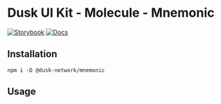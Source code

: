 # Dusk UI Kit - Molecule - Mnemonic

[![Storybook](https://img.shields.io/badge/Storybook-Component_Playground-%23FF4785?style=flat&logo=storybook)](https://dusk-network.github.io/dusk-ui-kit/?path=/story/components-atoms-mnemonic)
[![Docs](https://img.shields.io/badge/Documentation-%235E35CF?style=flat)](https://dusk-network.github.io/dusk-ui-kit/docs/components/atoms/mnemonic)

## Installation

```
npm i -D @dusk-network/mnemonic
```

## Usage

<!-- MARKDOWN-AUTO-DOCS:START (CODE:src=../../../examples/src/molecules/Mnemonic_01.svelte) -->
<!-- MARKDOWN-AUTO-DOCS:END -->
